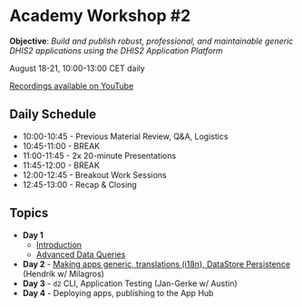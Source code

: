 # Academy Workshop #2

**Objective**: _Build and publish robust, professional, and maintainable generic DHIS2 applications using the DHIS2 Application Platform_

August 18-21, 10:00-13:00 CET daily

[Recordings available on YouTube](https://www.youtube.com/playlist?list=PLo6Seh-066Rx3CPMv-i2gdzo8qxZ4cfSQ)

## Daily Schedule

  - 10:00-10:45 - Previous Material Review, Q&A, Logistics
  - 10:45-11:00 - BREAK
  - 11:00-11:45 - 2x 20-minute Presentations
  - 11:45-12:00 - BREAK
  - 12:00-12:45 - Breakout Work Sessions
  - 12:45-13:00 - Recap & Closing

## Topics

- **Day 1**
  - [Introduction](./00-introduction)
  - [Advanced Data Queries](./01-advanced-app-runtime)
- **Day 2** - [Making apps generic, translations (i18n), DataStore Persistence](https://github.com/dhis2/academy-web-app-dev-2020/tree/master/workshop-2/02-generic-dhis2-apps) (Hendrik w/ Milagros)
- **Day 3** - `d2` CLI, Application Testing (Jan-Gerke w/ Austin)
- **Day 4** - Deploying apps, publishing to the App Hub
